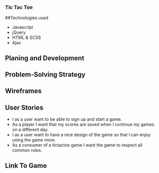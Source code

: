 ### Tic Tac Toe

##Technologies used

- Javascript
- jQuery
- HTML & SCSS
- Ajax


## Planing and Development

## Problem-Solving Strategy

## Wireframes

## User Stories

- I as a user want to be able to sign up and start a game.
- As a player I want that my scores are saved when I continue my games on a different day.
- I as a user want to have a nice design of the game so that I can enjoy using the game more.
- As a consumer of a tictactoe game I want the game to respect all common rules.

## Link To Game
